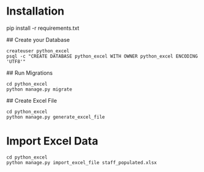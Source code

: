# Installation

pip install -r requirements.txt

## Create your Database
```
createuser python_excel
psql -c "CREATE DATABASE python_excel WITH OWNER python_excel ENCODING 'UTF8'"
```

## Run Migrations
```
cd python_excel
python manage.py migrate
```

## Create Excel File
```
cd python_excel
python manage.py generate_excel_file
```

# Import Excel Data
```
cd python_excel
python manage.py import_excel_file staff_populated.xlsx
```
